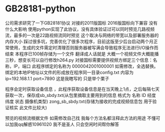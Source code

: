 # GB28181-python
公司需求研究了一下GB28181协议
对接的2011版国标 2016版国标向下兼容 没有什么大影响
使用python实现了此协议，没有具体验证过可以同时预览几路视频流，最多的一次是22路视频流同时预览
这个取决与网络的带宽以及部署服务器的内存大小
踩过很多坑，完善优化了很多次程序，目前这版至少后台启动两个月正常使用，生成的文件需定时清理否则服务器被写满会导致程序无法进行I/O操作而结束
本程序已100帧存储为一个文件 翻译成人话就是 大概一个视频文件大概能播三秒，想变长可以自行修改h264.py
对接国标需要提供视频方绑定三个信息：名称，IP，端口 此程序绑定的名称为 0000042001000001 如需修改，全选替换。
绑定的本地IP地址以文件的形成放在程序同一目录config.txt
内容为
ip=192.168.1.1
port=7890
这是我瞎写的  只是举个栗子

程序会定时获取设备信息 ，此程序获取设备信息是在当天晚上1点，之后每隔七天获取一次，保存成sb_sbdy.txt(从包里摘取主要用到的信息 格式为 名称 ID 经度 纬度 状态 摄像机类型) zong_sb_sbdy.txt(存储为接收的完成视频信息包 用于验证核实 此文件比较大)

预览的视频流根据文件 如需修改自己找 我每个方法名都注释此方法的用途
不懂可以加我qq解惑10961020 
我不是圣人 只会空闲时间帮你解答
